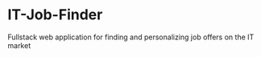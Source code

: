 # IT-Job-Finder
Fullstack web application for finding and personalizing job offers on the IT market

